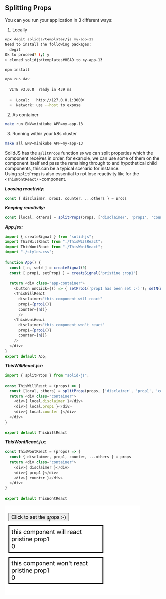 ## Splitting Props

You can you run your application in 3 different ways:
1. Locally 
```bash
npx degit solidjs/templates/js my-app-13
Need to install the following packages:
  degit
Ok to proceed? (y) y
> cloned solidjs/templates#HEAD to my-app-13
```

```bash
npm install
```
```bash
npm run dev

  VITE v3.0.8  ready in 439 ms

  ➜  Local:   http://127.0.0.1:3000/
  ➜  Network: use --host to expose

```
2. As container
```bash
make run ENV=minikube APP=my-app-13
```

3. Running within your k8s cluster
```bash
make all ENV=minikube APP=my-app-13
```

SolidJS has the `splitProps` function so we can split properties which the component receives in order, for example, we can use some of them on the component itself and pass the remaining through to and hypothetical child components, this can be a typical scenario for instance. \
Using `splitProps` is also essential to not lose reactivity like for the `<ThisWontReact/>` component.

***Loosing reactivity:***
```js
const { disclaimer, prop1, counter, ...others } = props
```
***Keeping reactivity:***
```js
const [local, others] = splitProps(props, ['disclaimer', 'prop1', 'counter'])
```

***App.jsx:*** 
```js
import { createSignal } from "solid-js";
import ThisWillReact from "./ThisWillReact";
import ThisWontReact from "./ThisWontReact";
import "./styles.css";

function App() {
  const [ n, setN ] = createSignal(0)
  const [ prop1, setProp1 ] = createSignal('pristine prop1')

  return <div class="app-container">
    <button onCLick={() => { setProp1('prop1 has been set :-)'); setN(n()+1); }}>Click to set the props ;-)</button>
    <ThisWillReact 
      disclaimer="this component will react" 
      prop1={prop1()}
      counter={n()}
      />
    <ThisWontReact 
      disclaimer="this component won't react" 
      prop1={prop1()}
      counter={n()}
    />
  </div>
}
export default App;
```

***ThisWillReact.jsx:*** 
```js
import { splitProps } from "solid-js";

const ThisWillReact = (props) => {
  const [local, others] = splitProps(props, ['disclaimer', 'prop1', 'counter'])
  return <div class="container">
    <div>{ local.disclaimer }</div>
    <div>{ local.prop1 }</div>
    <div>{ local.counter }</div>
  </div>
}

export default ThisWillReact
```
***ThisWontReact.jsx:*** 
```js
const ThisWontReact = (props) => {
  const { disclaimer, prop1, counter, ...others } = props
  return <div class="container">
    <div>{ disclaimer }</div>
    <div>{ prop1 }</div>
    <div>{ counter }</div>
  </div>
}

export default ThisWontReact
```

![image-001](./images-and-diagrams/image-001.gif) 
